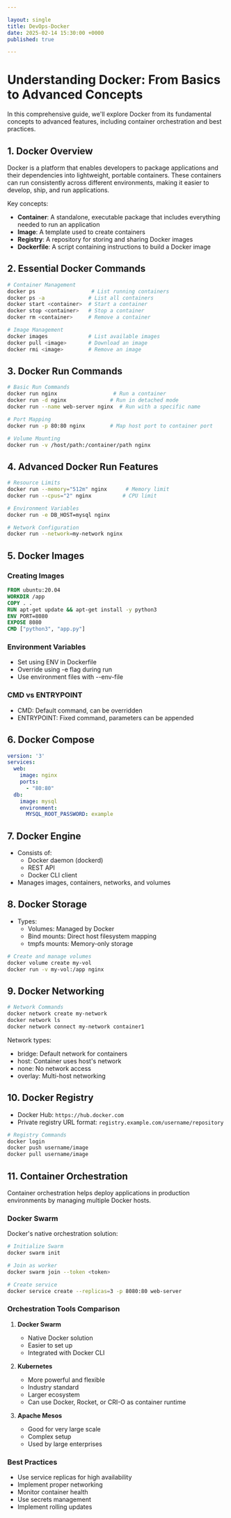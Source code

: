 ```yaml
---

layout: single
title: DevOps-Docker
date: 2025-02-14 15:30:00 +0000
published: true

---
```



# Understanding Docker: From Basics to Advanced Concepts

In this comprehensive guide, we'll explore Docker from its fundamental concepts to advanced features, including container orchestration and best practices.

## 1. Docker Overview

Docker is a platform that enables developers to package applications and their dependencies into lightweight, portable containers. These containers can run consistently across different environments, making it easier to develop, ship, and run applications.

Key concepts:
- **Container**: A standalone, executable package that includes everything needed to run an application
- **Image**: A template used to create containers
- **Registry**: A repository for storing and sharing Docker images
- **Dockerfile**: A script containing instructions to build a Docker image

## 2. Essential Docker Commands

```bash
# Container Management
docker ps                  # List running containers
docker ps -a              # List all containers
docker start <container>  # Start a container
docker stop <container>   # Stop a container
docker rm <container>     # Remove a container

# Image Management
docker images             # List available images
docker pull <image>       # Download an image
docker rmi <image>        # Remove an image
```

## 3. Docker Run Commands

```bash
# Basic Run Commands
docker run nginx                  # Run a container
docker run -d nginx              # Run in detached mode
docker run --name web-server nginx  # Run with a specific name

# Port Mapping
docker run -p 80:80 nginx        # Map host port to container port

# Volume Mounting
docker run -v /host/path:/container/path nginx
```

## 4. Advanced Docker Run Features

```bash
# Resource Limits
docker run --memory="512m" nginx      # Memory limit
docker run --cpus="2" nginx          # CPU limit

# Environment Variables
docker run -e DB_HOST=mysql nginx

# Network Configuration
docker run --network=my-network nginx
```

## 5. Docker Images

### Creating Images

```dockerfile
FROM ubuntu:20.04
WORKDIR /app
COPY . .
RUN apt-get update && apt-get install -y python3
ENV PORT=8080
EXPOSE 8080
CMD ["python3", "app.py"]
```

### Environment Variables
- Set using ENV in Dockerfile
- Override using -e flag during run
- Use environment files with --env-file

### CMD vs ENTRYPOINT
- CMD: Default command, can be overridden
- ENTRYPOINT: Fixed command, parameters can be appended

## 6. Docker Compose

```yaml
version: '3'
services:
  web:
    image: nginx
    ports:
      - "80:80"
  db:
    image: mysql
    environment:
      MYSQL_ROOT_PASSWORD: example
```

## 7. Docker Engine

- Consists of:
  - Docker daemon (dockerd)
  - REST API
  - Docker CLI client
- Manages images, containers, networks, and volumes

## 8. Docker Storage

- Types:
  - Volumes: Managed by Docker
  - Bind mounts: Direct host filesystem mapping
  - tmpfs mounts: Memory-only storage

```bash
# Create and manage volumes
docker volume create my-vol
docker run -v my-vol:/app nginx
```

## 9. Docker Networking

```bash
# Network Commands
docker network create my-network
docker network ls
docker network connect my-network container1
```

Network types:
- bridge: Default network for containers
- host: Container uses host's network
- none: No network access
- overlay: Multi-host networking

## 10. Docker Registry

- Docker Hub: `https://hub.docker.com`
- Private registry URL format: `registry.example.com/username/repository`

```bash
# Registry Commands
docker login
docker push username/image
docker pull username/image
```

## 11. Container Orchestration

Container orchestration helps deploy applications in production environments by managing multiple Docker hosts.

### Docker Swarm

Docker's native orchestration solution:

```bash
# Initialize Swarm
docker swarm init

# Join as worker
docker swarm join --token <token>

# Create service
docker service create --replicas=3 -p 8080:80 web-server
```

### Orchestration Tools Comparison

1. **Docker Swarm**
   - Native Docker solution
   - Easier to set up
   - Integrated with Docker CLI

2. **Kubernetes**
   - More powerful and flexible
   - Industry standard
   - Larger ecosystem
   - Can use Docker, Rocket, or CRI-O as container runtime

3. **Apache Mesos**
   - Good for very large scale
   - Complex setup
   - Used by large enterprises

### Best Practices
- Use service replicas for high availability
- Implement proper networking
- Monitor container health
- Use secrets management
- Implement rolling updates
